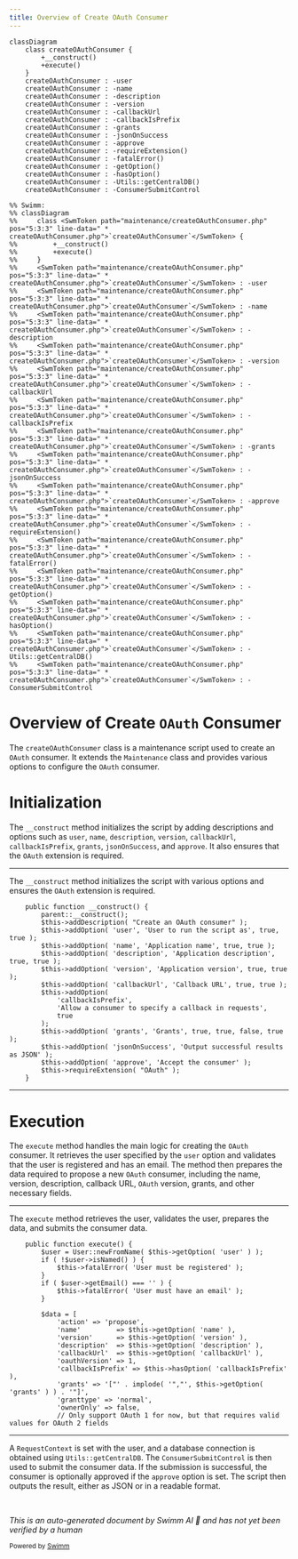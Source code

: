 ```yaml
---
title: Overview of Create OAuth Consumer
---
```

```mermaid
classDiagram
    class createOAuthConsumer {
        +__construct()
        +execute()
    }
    createOAuthConsumer : -user
    createOAuthConsumer : -name
    createOAuthConsumer : -description
    createOAuthConsumer : -version
    createOAuthConsumer : -callbackUrl
    createOAuthConsumer : -callbackIsPrefix
    createOAuthConsumer : -grants
    createOAuthConsumer : -jsonOnSuccess
    createOAuthConsumer : -approve
    createOAuthConsumer : -requireExtension()
    createOAuthConsumer : -fatalError()
    createOAuthConsumer : -getOption()
    createOAuthConsumer : -hasOption()
    createOAuthConsumer : -Utils::getCentralDB()
    createOAuthConsumer : -ConsumerSubmitControl

%% Swimm:
%% classDiagram
%%     class <SwmToken path="maintenance/createOAuthConsumer.php" pos="5:3:3" line-data=" * createOAuthConsumer.php">`createOAuthConsumer`</SwmToken> {
%%         +__construct()
%%         +execute()
%%     }
%%     <SwmToken path="maintenance/createOAuthConsumer.php" pos="5:3:3" line-data=" * createOAuthConsumer.php">`createOAuthConsumer`</SwmToken> : -user
%%     <SwmToken path="maintenance/createOAuthConsumer.php" pos="5:3:3" line-data=" * createOAuthConsumer.php">`createOAuthConsumer`</SwmToken> : -name
%%     <SwmToken path="maintenance/createOAuthConsumer.php" pos="5:3:3" line-data=" * createOAuthConsumer.php">`createOAuthConsumer`</SwmToken> : -description
%%     <SwmToken path="maintenance/createOAuthConsumer.php" pos="5:3:3" line-data=" * createOAuthConsumer.php">`createOAuthConsumer`</SwmToken> : -version
%%     <SwmToken path="maintenance/createOAuthConsumer.php" pos="5:3:3" line-data=" * createOAuthConsumer.php">`createOAuthConsumer`</SwmToken> : -callbackUrl
%%     <SwmToken path="maintenance/createOAuthConsumer.php" pos="5:3:3" line-data=" * createOAuthConsumer.php">`createOAuthConsumer`</SwmToken> : -callbackIsPrefix
%%     <SwmToken path="maintenance/createOAuthConsumer.php" pos="5:3:3" line-data=" * createOAuthConsumer.php">`createOAuthConsumer`</SwmToken> : -grants
%%     <SwmToken path="maintenance/createOAuthConsumer.php" pos="5:3:3" line-data=" * createOAuthConsumer.php">`createOAuthConsumer`</SwmToken> : -jsonOnSuccess
%%     <SwmToken path="maintenance/createOAuthConsumer.php" pos="5:3:3" line-data=" * createOAuthConsumer.php">`createOAuthConsumer`</SwmToken> : -approve
%%     <SwmToken path="maintenance/createOAuthConsumer.php" pos="5:3:3" line-data=" * createOAuthConsumer.php">`createOAuthConsumer`</SwmToken> : -requireExtension()
%%     <SwmToken path="maintenance/createOAuthConsumer.php" pos="5:3:3" line-data=" * createOAuthConsumer.php">`createOAuthConsumer`</SwmToken> : -fatalError()
%%     <SwmToken path="maintenance/createOAuthConsumer.php" pos="5:3:3" line-data=" * createOAuthConsumer.php">`createOAuthConsumer`</SwmToken> : -getOption()
%%     <SwmToken path="maintenance/createOAuthConsumer.php" pos="5:3:3" line-data=" * createOAuthConsumer.php">`createOAuthConsumer`</SwmToken> : -hasOption()
%%     <SwmToken path="maintenance/createOAuthConsumer.php" pos="5:3:3" line-data=" * createOAuthConsumer.php">`createOAuthConsumer`</SwmToken> : -Utils::getCentralDB()
%%     <SwmToken path="maintenance/createOAuthConsumer.php" pos="5:3:3" line-data=" * createOAuthConsumer.php">`createOAuthConsumer`</SwmToken> : -ConsumerSubmitControl
```

# Overview of Create <SwmToken path="maintenance/createOAuthConsumer.php" pos="45:12:12" line-data="		$this-&gt;addDescription( &quot;Create an OAuth consumer&quot; );">`OAuth`</SwmToken> Consumer

The <SwmToken path="maintenance/createOAuthConsumer.php" pos="5:3:3" line-data=" * createOAuthConsumer.php">`createOAuthConsumer`</SwmToken> class is a maintenance script used to create an <SwmToken path="maintenance/createOAuthConsumer.php" pos="45:12:12" line-data="		$this-&gt;addDescription( &quot;Create an OAuth consumer&quot; );">`OAuth`</SwmToken> consumer. It extends the <SwmToken path="maintenance/createOAuthConsumer.php" pos="22:2:2" line-data="use Maintenance;">`Maintenance`</SwmToken> class and provides various options to configure the <SwmToken path="maintenance/createOAuthConsumer.php" pos="45:12:12" line-data="		$this-&gt;addDescription( &quot;Create an OAuth consumer&quot; );">`OAuth`</SwmToken> consumer.

# Initialization

The <SwmToken path="maintenance/createOAuthConsumer.php" pos="43:5:5" line-data="	public function __construct() {">`__construct`</SwmToken> method initializes the script by adding descriptions and options such as <SwmToken path="maintenance/createOAuthConsumer.php" pos="46:8:8" line-data="		$this-&gt;addOption( &#39;user&#39;, &#39;User to run the script as&#39;, true, true );">`user`</SwmToken>, <SwmToken path="maintenance/createOAuthConsumer.php" pos="47:8:8" line-data="		$this-&gt;addOption( &#39;name&#39;, &#39;Application name&#39;, true, true );">`name`</SwmToken>, <SwmToken path="maintenance/createOAuthConsumer.php" pos="48:8:8" line-data="		$this-&gt;addOption( &#39;description&#39;, &#39;Application description&#39;, true, true );">`description`</SwmToken>, <SwmToken path="maintenance/createOAuthConsumer.php" pos="49:8:8" line-data="		$this-&gt;addOption( &#39;version&#39;, &#39;Application version&#39;, true, true );">`version`</SwmToken>, <SwmToken path="maintenance/createOAuthConsumer.php" pos="50:8:8" line-data="		$this-&gt;addOption( &#39;callbackUrl&#39;, &#39;Callback URL&#39;, true, true );">`callbackUrl`</SwmToken>, <SwmToken path="maintenance/createOAuthConsumer.php" pos="52:2:2" line-data="			&#39;callbackIsPrefix&#39;,">`callbackIsPrefix`</SwmToken>, <SwmToken path="maintenance/createOAuthConsumer.php" pos="56:8:8" line-data="		$this-&gt;addOption( &#39;grants&#39;, &#39;Grants&#39;, true, true, false, true );">`grants`</SwmToken>, <SwmToken path="maintenance/createOAuthConsumer.php" pos="57:8:8" line-data="		$this-&gt;addOption( &#39;jsonOnSuccess&#39;, &#39;Output successful results as JSON&#39; );">`jsonOnSuccess`</SwmToken>, and <SwmToken path="maintenance/createOAuthConsumer.php" pos="58:8:8" line-data="		$this-&gt;addOption( &#39;approve&#39;, &#39;Accept the consumer&#39; );">`approve`</SwmToken>. It also ensures that the <SwmToken path="maintenance/createOAuthConsumer.php" pos="45:12:12" line-data="		$this-&gt;addDescription( &quot;Create an OAuth consumer&quot; );">`OAuth`</SwmToken> extension is required.

<SwmSnippet path="/maintenance/createOAuthConsumer.php" line="43">

---

The <SwmToken path="maintenance/createOAuthConsumer.php" pos="43:5:5" line-data="	public function __construct() {">`__construct`</SwmToken> method initializes the script with various options and ensures the <SwmToken path="maintenance/createOAuthConsumer.php" pos="45:12:12" line-data="		$this-&gt;addDescription( &quot;Create an OAuth consumer&quot; );">`OAuth`</SwmToken> extension is required.

```hack
	public function __construct() {
		parent::__construct();
		$this->addDescription( "Create an OAuth consumer" );
		$this->addOption( 'user', 'User to run the script as', true, true );
		$this->addOption( 'name', 'Application name', true, true );
		$this->addOption( 'description', 'Application description', true, true );
		$this->addOption( 'version', 'Application version', true, true );
		$this->addOption( 'callbackUrl', 'Callback URL', true, true );
		$this->addOption(
			'callbackIsPrefix',
			'Allow a consumer to specify a callback in requests',
			true
		);
		$this->addOption( 'grants', 'Grants', true, true, false, true );
		$this->addOption( 'jsonOnSuccess', 'Output successful results as JSON' );
		$this->addOption( 'approve', 'Accept the consumer' );
		$this->requireExtension( "OAuth" );
	}
```

---

</SwmSnippet>

# Execution

The <SwmToken path="maintenance/createOAuthConsumer.php" pos="62:5:5" line-data="	public function execute() {">`execute`</SwmToken> method handles the main logic for creating the <SwmToken path="maintenance/createOAuthConsumer.php" pos="45:12:12" line-data="		$this-&gt;addDescription( &quot;Create an OAuth consumer&quot; );">`OAuth`</SwmToken> consumer. It retrieves the user specified by the <SwmToken path="maintenance/createOAuthConsumer.php" pos="46:8:8" line-data="		$this-&gt;addOption( &#39;user&#39;, &#39;User to run the script as&#39;, true, true );">`user`</SwmToken> option and validates that the user is registered and has an email. The method then prepares the data required to propose a new <SwmToken path="maintenance/createOAuthConsumer.php" pos="45:12:12" line-data="		$this-&gt;addDescription( &quot;Create an OAuth consumer&quot; );">`OAuth`</SwmToken> consumer, including the name, version, description, callback URL, <SwmToken path="maintenance/createOAuthConsumer.php" pos="45:12:12" line-data="		$this-&gt;addDescription( &quot;Create an OAuth consumer&quot; );">`OAuth`</SwmToken> version, grants, and other necessary fields.

<SwmSnippet path="/maintenance/createOAuthConsumer.php" line="62">

---

The <SwmToken path="maintenance/createOAuthConsumer.php" pos="62:5:5" line-data="	public function execute() {">`execute`</SwmToken> method retrieves the user, validates the user, prepares the data, and submits the consumer data.

```hack
	public function execute() {
		$user = User::newFromName( $this->getOption( 'user' ) );
		if ( !$user->isNamed() ) {
			$this->fatalError( 'User must be registered' );
		}
		if ( $user->getEmail() === '' ) {
			$this->fatalError( 'User must have an email' );
		}

		$data = [
			'action' => 'propose',
			'name'         => $this->getOption( 'name' ),
			'version'      => $this->getOption( 'version' ),
			'description'  => $this->getOption( 'description' ),
			'callbackUrl'  => $this->getOption( 'callbackUrl' ),
			'oauthVersion' => 1,
			'callbackIsPrefix' => $this->hasOption( 'callbackIsPrefix' ),
			'grants' => '["' . implode( '","', $this->getOption( 'grants' ) ) . '"]',
			'granttype' => 'normal',
			'ownerOnly' => false,
			// Only support OAuth 1 for now, but that requires valid values for OAuth 2 fields
```

---

</SwmSnippet>

A <SwmToken path="maintenance/createOAuthConsumer.php" pos="23:6:6" line-data="use MediaWiki\Context\RequestContext;">`RequestContext`</SwmToken> is set with the user, and a database connection is obtained using <SwmToken path="maintenance/createOAuthConsumer.php" pos="97:6:8" line-data="		$dbw = Utils::getCentralDB( DB_PRIMARY );">`Utils::getCentralDB`</SwmToken>. The <SwmToken path="maintenance/createOAuthConsumer.php" pos="26:10:10" line-data="use MediaWiki\Extension\OAuth\Control\ConsumerSubmitControl;">`ConsumerSubmitControl`</SwmToken> is then used to submit the consumer data. If the submission is successful, the consumer is optionally approved if the <SwmToken path="maintenance/createOAuthConsumer.php" pos="58:8:8" line-data="		$this-&gt;addOption( &#39;approve&#39;, &#39;Accept the consumer&#39; );">`approve`</SwmToken> option is set. The script then outputs the result, either as JSON or in a readable format.

&nbsp;

*This is an auto-generated document by Swimm AI 🌊 and has not yet been verified by a human*

<SwmMeta version="3.0.0" repo-id="Z2l0aHViJTNBJTNBbWVkaWF3aWtpLWV4dGVuc2lvbnMtT0F1dGglM0ElM0FTd2ltbS1EZW1v" repo-name="mediawiki-extensions-OAuth"><sup>Powered by [Swimm](/)</sup></SwmMeta>

